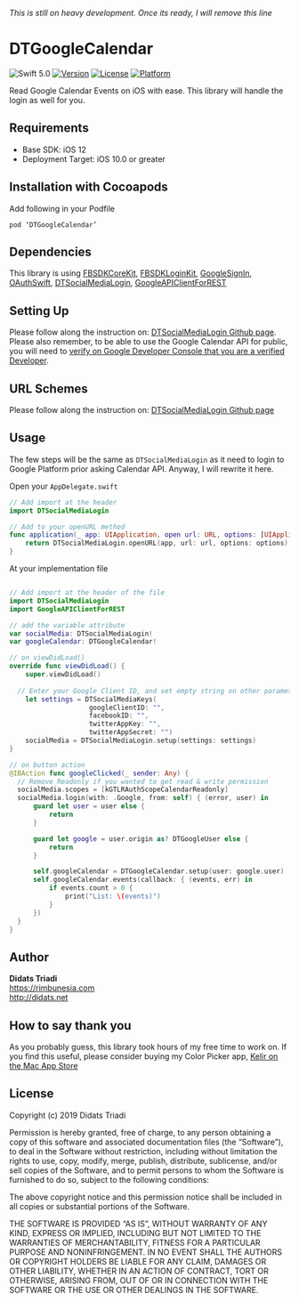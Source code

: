 *This is still on heavy development. Once its ready, I will remove this line*

# DTGoogleCalendar

![Swift 5.0](https://img.shields.io/badge/Swift-5.0-orange.svg)
[![Version](https://img.shields.io/cocoapods/v/DTSocialMediaLogin.svg?style=flat)](http://cocoapods.org/pods/DTSocialMediaLogin)
[![License](https://img.shields.io/cocoapods/l/DTSocialMediaLogin.svg?style=flat)](http://cocoapods.org/pods/DTSocialMediaLogin)
[![Platform](https://img.shields.io/cocoapods/p/DTSocialMediaLogin?style=flat)](http://cocoapods.org/pods/DTSocialMediaLogin)

Read Google Calendar Events on iOS with ease. This library will handle the login as well for you.  

## Requirements
* Base SDK: iOS 12
* Deployment Target: iOS 10.0 or greater

## Installation with Cocoapods
Add following in your Podfile

```
pod ‘DTGoogleCalendar’
```

## Dependencies
This library is using [FBSDKCoreKit](https://cocoapods.org/pods/FBSDKCoreKit), [FBSDKLoginKit](https://cocoapods.org/pods/FBSDKLoginKit), [GoogleSignIn](https://cocoapods.org/pods/GoogleSignIn), [OAuthSwift](https://cocoapods.org/pods/OAuthSwift), [DTSocialMediaLogin](https://cocoapods.org/pods/DTSocialMediaLogin), [GoogleAPIClientForREST](https://cocoapods.org/pods/GoogleAPIClientForREST)

## Setting Up
Please follow along the instruction on: [DTSocialMediaLogin Github page](https://github.com/didats/DTSocialMediaLogin). Please also remember, to be able to use the Google Calendar API for public, you will need to [verify on Google Developer Console that you are a verified Developer](https://support.google.com/cloud/answer/7454865?hl=en). 

## URL Schemes
Please follow along the instruction on: [DTSocialMediaLogin Github page](https://github.com/didats/DTSocialMediaLogin)

## Usage

The few steps will be the same as `DTSocialMediaLogin` as it need to login to Google Platform prior asking Calendar API. Anyway, I will rewrite it here.

Open your `AppDelegate.swift`

```swift
// Add import at the header
import DTSocialMediaLogin

// Add to your openURL method
func application(_ app: UIApplication, open url: URL, options: [UIApplication.OpenURLOptionsKey : Any] = [:]) -> Bool {
    return DTSocialMediaLogin.openURL(app, url: url, options: options)
}
```

At your implementation file
```swift

// Add import at the header of the file
import DTSocialMediaLogin
import GoogleAPIClientForREST

// add the variable attribute
var socialMedia: DTSocialMediaLogin!
var googleCalendar: DTGoogleCalendar!

// on viewDidLoad()
override func viewDidLoad() {
	super.viewDidLoad()
  
  // Enter your Google Client ID, and set empty string on other parameter.
	let settings = DTSocialMediaKeys(
					googleClientID: "", 
					facebookID: "", 
					twitterAppKey: "", 
					twitterAppSecret: "")
	socialMedia = DTSocialMediaLogin.setup(settings: settings)
}

// on button action
@IBAction func googleClicked(_ sender: Any) {
  // Remove Readonly if you wanted to get read & write permission
  socialMedia.scopes = [kGTLRAuthScopeCalendarReadonly]
  socialMedia.login(with: .Google, from: self) { (error, user) in
      guard let user = user else {
          return
      }

      guard let google = user.origin as? DTGoogleUser else {
          return
      }

      self.googleCalendar = DTGoogleCalendar.setup(user: google.user)
      self.googleCalendar.events(callback: { (events, err) in
          if events.count > 0 {
              print("List: \(events)")
          }
      })
  }
}

```

## Author
**Didats Triadi**  
https://rimbunesia.com  
http://didats.net

## How to say thank you
As you probably guess, this library took  hours of my free time to work on. If you find this useful, please consider buying my Color Picker app,  [‎Kelir on the Mac App Store](https://apps.apple.com/us/app/kelir-pro/id1186597992?mt=12)

## License
Copyright (c) 2019 Didats Triadi

Permission is hereby granted, free of charge, to any person obtaining a copy of this software and associated documentation files (the “Software”), to deal  in the Software without restriction, including without limitation the rights to use, copy, modify, merge, publish, distribute, sublicense, and/or sell copies of the Software, and to permit persons to whom the Software is furnished to do so, subject to the following conditions:

The above copyright notice and this permission notice shall be included in all copies or substantial portions of the Software.

THE SOFTWARE IS PROVIDED “AS IS”, WITHOUT WARRANTY OF ANY KIND, EXPRESS OR IMPLIED, INCLUDING BUT NOT LIMITED TO THE WARRANTIES OF MERCHANTABILITY, FITNESS FOR A PARTICULAR PURPOSE AND NONINFRINGEMENT. IN NO EVENT SHALL THE AUTHORS OR COPYRIGHT HOLDERS BE LIABLE FOR ANY CLAIM, DAMAGES OR OTHER LIABILITY, WHETHER IN AN ACTION OF CONTRACT, TORT OR OTHERWISE, ARISING FROM, OUT OF OR IN CONNECTION WITH THE SOFTWARE OR THE USE OR OTHER DEALINGS IN THE SOFTWARE.
